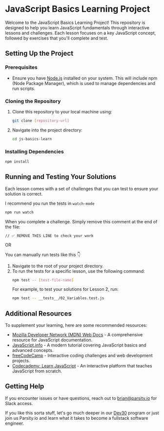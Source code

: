 # JavaScript Basics Learning Project

Welcome to the JavaScript Basics Learning Project! This repository is designed to help you learn JavaScript fundamentals through interactive lessons and challenges. Each lesson focuses on a key JavaScript concept, followed by exercises that you'll complete and test.

## Setting Up the Project

### Prerequisites

-   Ensure you have [Node.js](https://nodejs.org/) installed on your system. This will include npm (Node Package Manager), which is used to manage dependencies and run scripts.

### Cloning the Repository

1. Clone this repository to your local machine using:
    ```bash
    git clone [repository-url]
    ```
2. Navigate into the project directory:
    ```bash
    cd js-basics-learn
    ```

### Installing Dependencies

```bash
npm install
```

## Running and Testing Your Solutions

Each lesson comes with a set of challenges that you can test to ensure your solution is correct.

I recommend you run the tests in `watch-mode`

```bash
npm run watch
```

When you complete a challenge. Simply remove this comment at the end of the file:

`// ✅ REMOVE THIS LINE to check your work`

OR

You can manually run tests like this 👇

1. Navigate to the root of your project directory.
2. To run the tests for a specific lesson, use the following command:
    ```bash
    npm test -- [test-file-name]
    ```
    For example, to test your solutions for Lesson 2, run:
    ```bash
    npm test -- __tests__/02_Variables.test.js
    ```

## Additional Resources

To supplement your learning, here are some recommended resources:

-   [Mozilla Developer Network (MDN) Web Docs](https://developer.mozilla.org/en-US/docs/Web/JavaScript) - A comprehensive resource for JavaScript documentation.
-   [JavaScript.info](https://javascript.info/) - A modern tutorial covering JavaScript basics and advanced concepts.
-   [freeCodeCamp](https://www.freecodecamp.org/) - Interactive coding challenges and web development projects.
-   [Codecademy: Learn JavaScript](https://www.codecademy.com/learn/introduction-to-javascript) - An interactive platform that teaches JavaScript from scratch.

## Getting Help

If you encounter issues or have questions, reach out to brian@parsity.io for Slack access.

If you like this sorta stuff, let's go much deeper in our <a href="dev30.xyz">Dev30</a> program or just join us Parsity.io and learn what it takes to become a fullstack software engineer.
